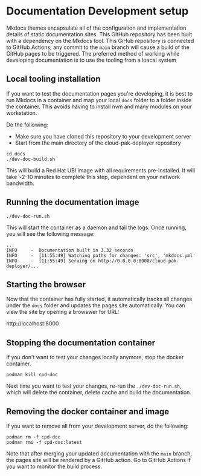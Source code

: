 # Documentation Development setup

Mkdocs themes encapsulate all of the configuration and implementation details of static documentation sites. This GitHub repository has been built with a dependency on the Mkdocs tool. This GiHub repository is connected to GitHub Actions; any commit to the `main` branch will cause a build of the GitHub pages to be triggered. The preferred method of working while developing documentation is to use the tooling from a loacal system

## Local tooling installation
If you want to test the documentation pages you're developing, it is best to run Mkdocs in a container and map your local `docs` folder to a folder inside the container. This avoids having to install nvm and many modules on your workstation.

Do the following:

* Make sure you have cloned this repository to your development server
* Start from the main directory of the cloud-pak-deployer repository
``` { .bash .copy }
cd docs
./dev-doc-build.sh
```

This will build a Red Hat UBI image with all requirements pre-installed. It will take ~2-10 minutes to complete this step, dependent on your network bandwidth.

## Running the documentation image
``` { .bash .copy }
./dev-doc-run.sh
```

This will start the container as a daemon and tail the logs. Once running, you will see the following message:
```output
...
INFO     -  Documentation built in 3.32 seconds
INFO     -  [11:55:49] Watching paths for changes: 'src', 'mkdocs.yml'
INFO     -  [11:55:49] Serving on http://0.0.0.0:8000/cloud-pak-deployer/...
```

## Starting the browser
Now that the container has fully started, it automatically tracks all changes under the `docs` folder and updates the pages site automatically. You can view the site by opening a browswer for URL:

http://localhost:8000

## Stopping the documentation container
If you don't want to test your changes locally anymore, stop the docker container.
``` { .bash .copy }
podman kill cpd-doc
```

Next time you want to test your changes, re-run the `./dev-doc-run.sh`, which will delete the container, delete cache and build the documentation.

## Removing the docker container and image
If you want to remove all from your development server, do the following:
``` { .bash .copy }
podman rm -f cpd-doc
podman rmi -f cpd-doc:latest
```

Note that after merging your updated documentation with the `main` branch, the pages site will be rendered by a GitHub action. Go to GitHub Actions if you want to monitor the build process.
